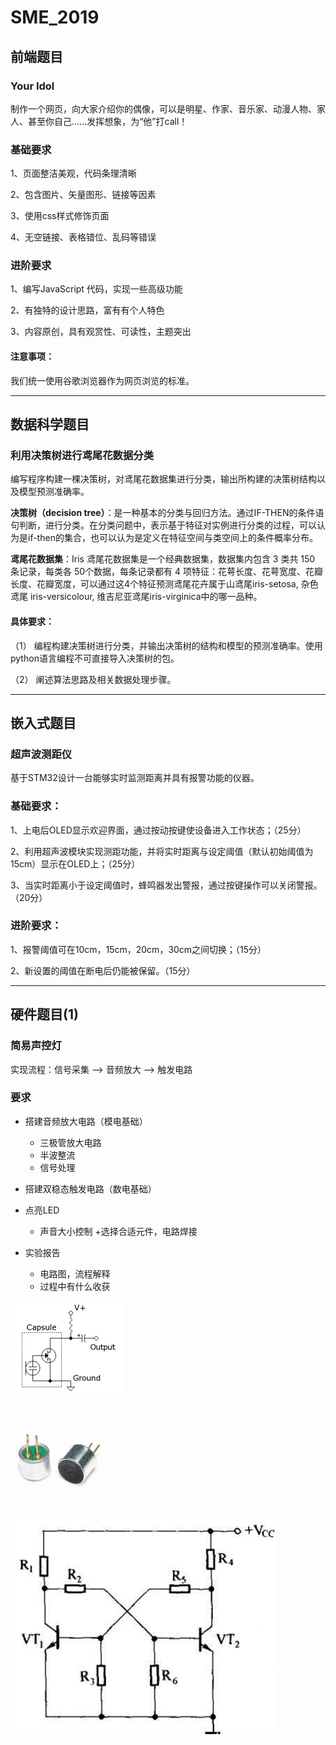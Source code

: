 # SME_2019
## 前端题目

### Your Idol

制作一个网页，向大家介绍你的偶像，可以是明星、作家、音乐家、动漫人物、家人、甚至你自己......发挥想象，为“他”打call！

### 基础要求

1、页面整洁美观，代码条理清晰

2、包含图片、矢量图形、链接等因素

3、使用css样式修饰页面

4、无空链接、表格错位、乱码等错误

### 进阶要求

1、编写JavaScript 代码，实现一些高级功能

2、有独特的设计思路，富有有个人特色

3、内容原创，具有观赏性、可读性，主题突出

#### 注意事项：
我们统一使用谷歌浏览器作为网页浏览的标准。

----

## 数据科学题目

### 利用决策树进行鸢尾花数据分类

编写程序构建一棵决策树，对鸢尾花数据集进行分类，输出所构建的决策树结构以及模型预测准确率。

**决策树（decision tree）**：是一种基本的分类与回归方法。通过IF-THEN的条件语句判断，进行分类。在分类问题中，表示基于特征对实例进行分类的过程，可以认为是if-then的集合，也可以认为是定义在特征空间与类空间上的条件概率分布。

**鸢尾花数据集**：Iris 鸢尾花数据集是一个经典数据集，数据集内包含 3 类共 150 条记录，每类各 50个数据，每条记录都有 4 项特征：花萼长度、花萼宽度、花瓣长度、花瓣宽度，可以通过这4个特征预测鸢尾花卉属于山鸢尾iris-setosa, 杂色鸢尾 iris-versicolour, 维吉尼亚鸢尾iris-virginica中的哪一品种。

#### 具体要求：
（1）	编程构建决策树进行分类，并输出决策树的结构和模型的预测准确率。使用python语言编程不可直接导入决策树的包。

（2）	阐述算法思路及相关数据处理步骤。

---

## 嵌入式题目

### 超声波测距仪

基于STM32设计一台能够实时监测距离并具有报警功能的仪器。

### 基础要求：

1、上电后OLED显示欢迎界面，通过按动按键使设备进入工作状态；（25分）

2、利用超声波模块实现测距功能，并将实时距离与设定阈值（默认初始阈值为15cm）显示在OLED上；（25分）

3、当实时距离小于设定阈值时，蜂鸣器发出警报，通过按键操作可以关闭警报。（20分）

### 进阶要求：

1、报警阈值可在10cm，15cm，20cm，30cm之间切换；（15分）

2、新设置的阈值在断电后仍能被保留。（15分）

---

## 硬件题目(1)

### 简易声控灯

实现流程：信号采集 ——> 音频放大 ——> 触发电路

### 要求

+ 搭建音频放大电路（模电基础）
   + 三极管放大电路
   + 半波整流
   + 信号处理
+ 搭建双稳态触发电路（数电基础）
+ 点亮LED
   + 声音大小控制
+选择合适元件，电路焊接

+ 实验报告
   + 电路图，流程解释
   + 过程中有什么收获

![驻极体麦克风](https://github.com/CXCYGZF-UESTC/SME_2019/raw/master/没用/图片1.png)

![声电转换元件](https://github.com/CXCYGZF-UESTC/SME_2019/raw/master/没用/图片2.jpg)

![双稳态触发器](https://github.com/CXCYGZF-UESTC/SME_2019/raw/master/没用/图片3.png)
